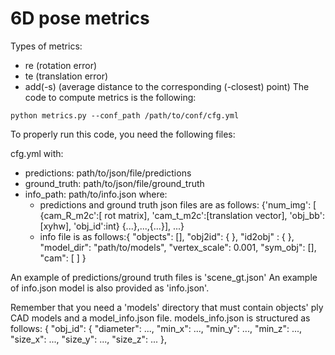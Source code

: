 # 6D pose metrics 
Types of metrics:
- re (rotation error)
- te (translation error)
- add(-s) (average distance to the corresponding (-closest) point)
The code to compute metrics is the following:
```
python metrics.py --conf_path /path/to/conf/cfg.yml
```
To properly run this code, you need the following files: 

cfg.yml with:
- predictions: path/to/json/file/predictions
- ground_truth: path/to/json/file/ground_truth
- info_path: path/to/info.json
where:
  - predictions and ground truth json files are as follows:
  {'num_img': [
  {cam_R_m2c':[
  rot matrix], 'cam_t_m2c':[translation vector], 'obj_bb':[xyhw], 'obj_id':int}
  {...},...,{...}], ...}
  - info file is as follows:{
    "objects": [],
    "obj2id": {
    },
    "id2obj" : {
    },
    "model_dir": "path/to/models",
    "vertex_scale": 0.001,
    "sym_obj": [],
    "cam": [
    ]
}

An example of predictions/ground truth files is 'scene_gt.json'
An example of info.json model is also provided as 'info.json'. 


Remember that you need a 'models' directory that must contain objects' ply CAD models and a model_info.json file.
models_info.json is structured as follows:
{
    "obj_id": {
        "diameter": ...,
        "min_x": ...,
        "min_y": ...,
        "min_z": ...,
        "size_x": ...,
        "size_y": ...,
        "size_z": ...
    },

    
